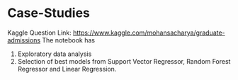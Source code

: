 # Case-Studies
Kaggle Question Link: https://www.kaggle.com/mohansacharya/graduate-admissions 
The notebook has
1. Exploratory data analysis
2. Selection of best models from Support Vector Regressor, Random Forest Regressor and Linear Regression.
